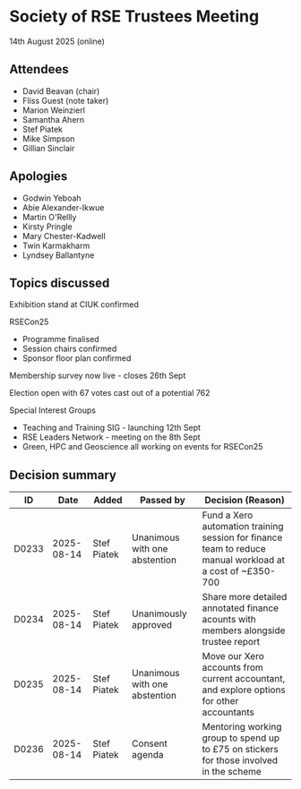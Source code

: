 # Society of RSE Trustees Meeting

14th August 2025 (online)

## Attendees

- David Beavan (chair)
- Fliss Guest (note taker)
- Marion Weinzierl
- Samantha Ahern
- Stef Piatek
- Mike Simpson
- Gillian Sinclair

## Apologies
- Godwin Yeboah
- Abie Alexander-Ikwue
- Martin O'Rellly 
- Kirsty Pringle
- Mary Chester-Kadwell
- Twin Karmakharm 
- Lyndsey Ballantyne

## Topics discussed
Exhibition stand at CIUK confirmed

RSECon25
- Programme finalised
- Session chairs confirmed
- Sponsor floor plan confirmed

Membership survey now live - closes 26th Sept

Election open with 67 votes cast out of a potential 762

Special Interest Groups
- Teaching and Training SIG - launching 12th Sept
- RSE Leaders Network - meeting on the 8th Sept
- Green, HPC and Geoscience all working on events for RSECon25



## Decision summary

| ID    | Date       | Added       | Passed by                 | Decision (Reason)   |
| ---  | --- | --- | --- | --- | 
| D0233 | 2025-08-14 | Stef Piatek | Unanimous with one abstention | Fund a Xero automation training session for finance team to reduce manual workload at a cost of ~£350-700 |
| D0234 | 2025-08-14 | Stef Piatek | Unanimously approved | Share more detailed annotated finance acounts with members alongside trustee report | 
| D0235 | 2025-08-14 | Stef Piatek | Unanimous with one abstention | Move our Xero accounts from current accountant, and explore options for other accountants |
| D0236 | 2025-08-14 | Stef Piatek | Consent agenda | Mentoring working group to spend up to £75 on stickers for those involved in the scheme | 


